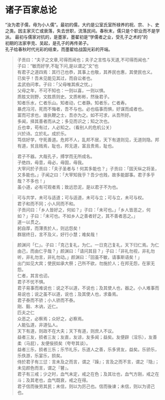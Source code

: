 # 诸子百家总论
“汝为君子儒，毋为小人儒”。最初的儒，大约是公室氏室所禄养的祝、宗、卜、史之类。因主家灭亡或衰落，失去世职，流落民间。春秋末，儒只是个职业而不是学派。
最初与儒家对抗的，是墨家，墨翟初是“学儒者之业，受孔子之术的”的  
初期的法家李克、吴起，是孔子的再传弟子。  
孔子给春秋时代光彩的结束，而墨翟给战国光彩的开端。  

>子贡曰：“夫子之文章,可得而闻也；夫子之言性与天道,不可得而闻也.”  
子曰：“敏而好学,不耻下问,是以谓之”文“也  
有君子之道四焉：其行己也恭，其事上也敬，其养民也惠，其使民也义。  
已矣乎！吾未见能见其过，而自讼者也。  
孟武伯问孝。子曰：「父母唯其疾之忧。」  
父母之年，不可不知也：一则以喜，一则以惧。  
质胜文则野，文胜质则史。文质彬彬，然後君子。  
知者乐水，仁者乐山。知者动，仁者静。知者乐，仁者寿。  
暴虎冯河，死而不悔者，吾不与也。必也临事而惧，好谋而成者也。  
富而可求也，谁执鞭之士，吾亦为之。如不可求，从吾所好。  
多闻，择其善者而从之；多见而识之；知之次也。  
丘也幸，苟有过，人必知之。（看别人的危机公关）  
兴於诗。立於礼。成於乐。  
笃信好学，守死善道。危邦不人，乱邦不居，天下有道则见，无道则隐。邦有道，贫且贱焉，耻也，邦无道，富且贵焉，耻也。  

>君子不器。大哉孔子，搏学而无所成名。  
子绝四，毋意，毋必，毋固，毋我。  
大宰问於子贡曰：「夫子圣者与！何其多能也？」子贡曰：「固天纵之将圣，又多能也。」子闻之曰：「大宰知我乎？吾少也贱，故多能鄙事。君子多乎哉？不多也！」  
虽小道，必有可观者焉；致远恐泥，是以君子不为也。  

>可与共学，未可与适道；可与适道，未可与立；可与立，未可与权。  
君子和而不同；小人同而不和。  
子贡问曰：「乡人皆好之，何如？」子曰：「未可也。」「乡人皆恶之，何如？」子曰：「未可也。不如乡人之善者好之，其不善者恶之。」  
道一以贯之。  
躬自厚，而薄责於人，则远怨矣！  
群居终日，言不及义，好行小慧；难矣哉！  

>颜渊问「仁」。子曰：「克己复礼，为仁。一日克己复礼，天下归仁焉。为仁由己，而由仁乎哉？」颜渊曰：「请问其目？」子曰：「非礼勿视，非礼勿听，非礼勿言，非礼勿动。」颜渊曰：「回虽不敏，请事斯语矣！」  
出门如见大宾；使民如承大祭；己所不欲，勿施於人；在邦无怨，在家无怨。  
仁者，其言也讱。  
君子不忧不惧。  
君子易事而难说也：说之不以道，不说也；及其使人也，器之。小人难事而易说也；说之虽不以道，说也；及其使人也，求备焉。  
君子泰而不骄；小人骄而不泰。  
刚、毅、木讷，近仁。  
匹夫之仁  
众恶之，必察焉；众好之，必察焉。  
人能弘道，非道弘人。  
天下有道，则政不在大夫；天下有道，则庶人不议。  
益者三友，损者三友；友直，友谅，友多闻；益矣。友便辟（淫乐），友善柔（马屁），友便佞损矣（夸夸其谈）。  
益者三乐，损者三乐；乐节礼乐，乐道人之善，乐多贤友，益矣。乐骄乐，乐佚游，乐宴乐，损矣。  
侍於君子有三愆：言未及之而言，谓之『躁』；言及之而不言，谓之『隐』；未见颜色而言，谓之『瞽』。  
君子有三戒；少之时，血气未定，戒之在色；及其壮也，血气方刚，戒之在斗；及其老也，血气既衰，戒之在得。  
君子信而後劳其民；未信，则以为厉己也。信而後谏；未信，则以为谤己也。  




